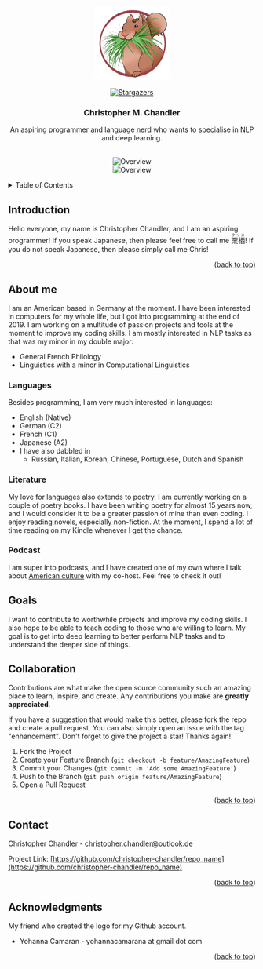 <div id="top"></div>

<!-- PROJECT SHIELDS -->

<!-- PROJECT LOGO -->
<br />
<div align="center">
  <a href="https://github.com/christopher-chandler/repo_name">
    <img src="readme_img/logo.png" alt="Logo" width="150" height="150">
  </a>

 
[![Stargazers][stars-shield]][stars-url]


<h3 align="center">Christopher M. Chandler </h3>

  <p align="center">
    An aspiring  programmer and language nerd who wants to specialise in NLP and deep learning.
    <br />
    <br />
 

![Overview](https://github-readme-stats.vercel.app/api?username=christopher-chandler&theme=cobalt)
<br>
![Overview](https://github-readme-stats.vercel.app/api/top-langs/?username=christopher-chandler&theme=cobalt)

</div>

<!-- TABLE OF CONTENTS -->
<details>
  <summary>Table of Contents</summary>
  <ol>
    <li>
      <a href="#Introduction">Introduction</a>
    </li>
    <li>
      <a href="#About-me">About me</a>
      <ul>
        <li><a href="#Languages">Languages</a></li>
        <li><a href="#Literature">Literature</a></li>
        <li><a href="#Podcast">Podcast</a></li>
       </ul>
    </li>
    <li><a href="#Goals">Goals</a></li>
    <li><a href="#Collaboration">Collaboration</a></li>
    <li><a href="#contact">Contact</a></li>
    <li><a href="#acknowledgments">Acknowledgments</a></li>
  </ol>
</details>

 
## Introduction 

Hello everyone, my name is Christopher Chandler, and I am an aspiring programmer! 
If you speak Japanese, then please feel free to call me <ruby><rb>栗栖</rb><rt>クリス</rt><ruby>! 
If you do not speak Japanese, then please simply call me Chris!

<p align="right">(<a href="#top">back to top</a>)</p>


## About me
I am an American based in Germany at the moment. 
I have been interested in computers for my whole life, 
but I got into programming at the end of 2019. 
I am working on a multitude of passion projects and tools at the moment to improve my coding skills. 
I am mostly interested in NLP tasks as that was my minor in my double major:
* General French Philology
* Linguistics with a minor in Computational Linguistics

### Languages

Besides programming, I am very much interested in languages: 
* English (Native)
* German (C2)
* French (C1)
* Japanese (A2)
* I have also dabbled in
    * Russian, Italian, Korean, Chinese, Portuguese, Dutch and Spanish

### Literature
My love for languages also extends to poetry. I am currently working on a couple of poetry books. 
I have been writing poetry for almost 15 years now, and I would consider it to be a greater passion of mine than even coding.
I enjoy reading novels, especially non-fiction. 
At the moment, I spend a lot of time reading on my Kindle whenever I get the chance.

### Podcast

I am super into podcasts, and I have created one of my own
where I talk about [American culture](https://open.spotify.com/show/1PJKOQG5hVyZRTNrs2IwBl) with my co-host. 
Feel free to check it out!

## Goals
I want to contribute to worthwhile projects and improve my coding skills. 
I also hope to be able to teach coding to those who are willing to learn.
My goal is to get into deep learning to better perform NLP tasks and to understand the deeper side of things.


<!-- CONTRIBUTING -->
## Collaboration

Contributions are what make the open source community such an amazing place to learn, inspire, and create.
Any contributions you make are **greatly appreciated**.

If you have a suggestion that would make this better, please fork the repo and create a pull request.
You can also simply open an issue with the tag "enhancement".
Don't forget to give the project a star! Thanks again!

1. Fork the Project
2. Create your Feature Branch (`git checkout -b feature/AmazingFeature`)
3. Commit your Changes (`git commit -m 'Add some AmazingFeature'`)
4. Push to the Branch (`git push origin feature/AmazingFeature`)
5. Open a Pull Request

<p align="right">(<a href="#top">back to top</a>)</p>

<!-- CONTACT -->
## Contact

Christopher Chandler - christopher.chandler@outlook.de

Project Link: [https://github.com/christopher-chandler/repo_name](https://github.com/christopher-chandler/repo_name)

<p align="right">(<a href="#top">back to top</a>)</p>



<!-- ACKNOWLEDGMENTS -->
## Acknowledgments

My friend who created the logo for my Github account.  
* Yohanna Camaran - yohannacamarana at gmail dot com


<p align="right">(<a href="#top">back to top</a>)</p>


<!-- MARKDOWN LINKS & IMAGES -->
<!-- https://www.markdownguide.org/basic-syntax/#reference-style-links -->

[contributors-shield]: https://img.shields.io/github/contributors/christopher-chandler/repo_name?color=green&logoColor=%20
[contributors-url]: https://github.com/christopher-chandler/repo_name/graphs/contributors

[stars-shield]: https://img.shields.io/github/stars/christopher-chandler?color=%20&logoColor=yellow&style=social
[stars-url]: https://github.com/christopher-chandler/repo_name/stargazers

[license-shield]: https://img.shields.io/github/license/christopher-chandler/repo_name?color=yellow
[license-url]: https://github.com/christopher-chandler/repo_name/blob/master/LICENSE.txt

[download-shield]: https://img.shields.io/github/downloads/christopher-chandler/repo_name/total
[update-shield]: https://img.shields.io/badge/Last_Updated-MONTH_YEAR-blue

